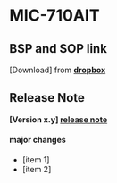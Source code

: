 # MIC-710AIT
## BSP and SOP link
[Download] from **[dropbox](https://abc)** 
## Release Note
**[Version x.y] [release note](docs/ReleaseNote-x.y.md)**
#### major changes
* [item 1]
* [item 2]
